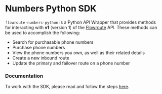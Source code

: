 # Numbers Python SDK

`flowroute-numbers-python` is a Python API Wrapper that provides methods for interacting with **v1** (version 1) of the [Flowroute](https://www.flowroute.com) API. These methods can be used to accomplish the following:

* Search for purchasable phone numbers
* Purchase phone numbers
* View the phone numbers you own, as well as their related details
* Create a new inbound route
* Update the primary and failover route on a phone number
 
### Documentation 
To work with the SDK, please read and follow the steps [here](http://developer.flowroute.com/libraries/python/#numbers).

